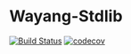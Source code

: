 # Wayang-Stdlib
[![Build Status](https://github.com/yudhatamaaditiyara/Wayang-Stdlib/workflows/ci/badge.svg?branch=master)](https://github.com/yudhatamaaditiyara/Wayang-Stdlib/actions)
[![codecov](https://codecov.io/gh/yudhatamaaditiyara/Wayang-Stdlib/branch/master/graph/badge.svg?token=xpyHSwzuhB)](https://codecov.io/gh/yudhatamaaditiyara/Wayang-Stdlib)